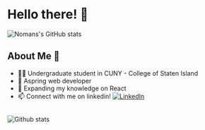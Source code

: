# Hello there! 👋
![Nomans's GitHub stats](https://github-readme-stats.vercel.app/api?username=nali556&theme=dark&show_icons=true)

## About Me 🥸
- 👨‍🎓 Undergraduate student in CUNY - College of Staten Island
- 🌱 Aspring web developer
- 🔭 Expanding my knowledge on React
- 📫 Connect with me on linkedin! 
[![LinkedIn](https://cdn-icons-png.flaticon.com/512/174/174857.png)](https://www.linkedin.com/in/noman-710/)
##
![Github stats](https://github-readme-stats.vercel.app/api/top-langs/?username=nali556&theme=dark&layout=compact&card_width=445&langs_count=10)
<!--
**nali556/nali556** is a ✨ _special_ ✨ repository because its `README.md` (this file) appears on your GitHub profile.

Here are some ideas to get you started:

- 🔭 I’m currently working on ...

- 👯 I’m looking to collaborate on ...
- 🤔 I’m looking for help with ...
- 💬 Ask me about ...
- 😄 Pronouns: ...
- ⚡ Fun fact: ...
-->
